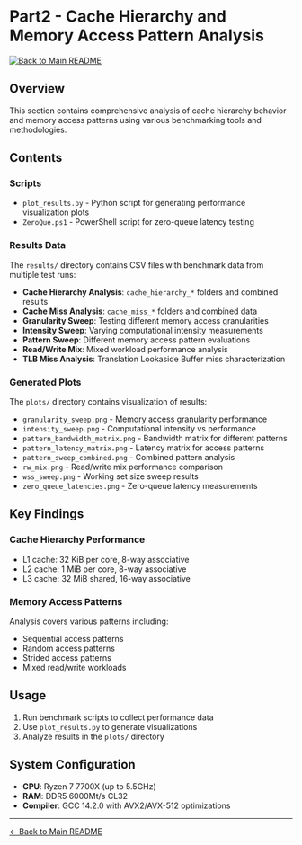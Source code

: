 # Part2 - Cache Hierarchy and Memory Access Pattern Analysis

[![Back to Main README](https://img.shields.io/badge/Back%20to-Main%20README-blue)](../README.md)

## Overview
This section contains comprehensive analysis of cache hierarchy behavior and memory access patterns using various benchmarking tools and methodologies.

## Contents

### Scripts
- `plot_results.py` - Python script for generating performance visualization plots
- `ZeroQue.ps1` - PowerShell script for zero-queue latency testing

### Results Data
The `results/` directory contains CSV files with benchmark data from multiple test runs:
- **Cache Hierarchy Analysis**: `cache_hierarchy_*` folders and combined results
- **Cache Miss Analysis**: `cache_miss_*` folders and combined data  
- **Granularity Sweep**: Testing different memory access granularities
- **Intensity Sweep**: Varying computational intensity measurements
- **Pattern Sweep**: Different memory access pattern evaluations
- **Read/Write Mix**: Mixed workload performance analysis
- **TLB Miss Analysis**: Translation Lookaside Buffer miss characterization

### Generated Plots
The `plots/` directory contains visualization of results:
- `granularity_sweep.png` - Memory access granularity performance
- `intensity_sweep.png` - Computational intensity vs performance
- `pattern_bandwidth_matrix.png` - Bandwidth matrix for different patterns
- `pattern_latency_matrix.png` - Latency matrix for access patterns
- `pattern_sweep_combined.png` - Combined pattern analysis
- `rw_mix.png` - Read/write mix performance comparison
- `wss_sweep.png` - Working set size sweep results
- `zero_queue_latencies.png` - Zero-queue latency measurements

## Key Findings

### Cache Hierarchy Performance
- L1 cache: 32 KiB per core, 8-way associative
- L2 cache: 1 MiB per core, 8-way associative  
- L3 cache: 32 MiB shared, 16-way associative

### Memory Access Patterns
Analysis covers various patterns including:
- Sequential access patterns
- Random access patterns
- Strided access patterns
- Mixed read/write workloads

## Usage
1. Run benchmark scripts to collect performance data
2. Use `plot_results.py` to generate visualizations
3. Analyze results in the `plots/` directory

## System Configuration
- **CPU**: Ryzen 7 7700X (up to 5.5GHz)
- **RAM**: DDR5 6000Mt/s CL32
- **Compiler**: GCC 14.2.0 with AVX2/AVX-512 optimizations

---
[← Back to Main README](../README.md)